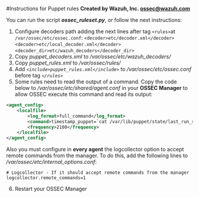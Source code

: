 #Instructions for Puppet rules
**Created by Wazuh, Inc. <ossec@wazuh.com>**

You can run the script ***ossec_ruleset.py***, or follow the next instructions:

 1. Configure decoders path adding the next lines after tag ``<rules>``at ``/var/ossec/etc/ossec.conf``:
``<decoder>etc/decoder.xml</decoder>``
``<decoder>etc/local_decoder.xml</decoder>``
``<decoder_dir>etc/wazuh_decoders</decoder_dir>``
 2. Copy *puppet_decoders.xml* to */var/ossec/etc/wazuh_decoders/*
 3. Copy *puppet_rules.xml* to */var/ossec/rules/*
 4. Add *```<include>puppet_rules.xml</include>```* to */var/ossec/etc/ossec.conf* before tag *```</rules>```*
 5. Some rules need to read the output of a command. Copy the code below to */var/ossec/etc/shared/agent.conf* in your **OSSEC Manager** to allow OSSEC execute this command and read its output:
```xml
<agent_config>
	<localfile>
	    <log_format>full_command</log_format>
	    <command>timestamp_puppet=`cat /var/lib/puppet/state/last_run_summary.yaml | grep last_run | cut -d: -f 2 | tr -d '[[:space:]]'`;timestamp_current_date=$(date +"%s");diff_min=$((($timestamp_current_date-$timestamp_puppet)/60));if [ "$diff_min" -le "30" ];then echo "Puppet: OK. It runs in the last 30 minutes";else puppet_date=`date -d @"$timestamp_puppet"`;echo "Puppet: KO. Last run: $puppet_date";fi</command>
	    <frequency>2100</frequency>
	</localfile>
</agent_config>
```
 Also you must configure in **every agent** the logcollector option to accept remote commands from the manager. To do this, add the following lines to */var/ossec/etc/internal_options.conf*:

    # Logcollector - If it should accept remote commands from the manager
    logcollector.remote_commands=1
6. Restart your OSSEC Manager